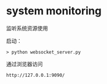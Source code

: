 # system monitoring

监听系统资源使用

启动：
```shell script
> python websocket_server.py
```

通过浏览器访问
```
http://127.0.0.1:9090/
```
